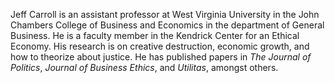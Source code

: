 Jeff Carroll is an assistant professor at West Virginia University in the John Chambers College of Business and
Economics in the department of General Business. He is a faculty member in the Kendrick Center for an Ethical Economy.
His research is on creative destruction, economic growth, and how to theorize about justice. He has published papers in
*The Journal of Politics*, *Journal of Business Ethics*, and *Utilitas*, amongst others.
